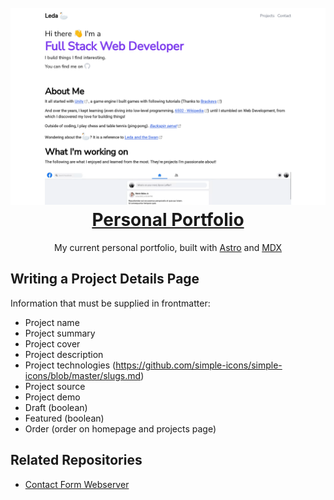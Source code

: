 <h1 align="center">
    <br>
    <img src="preview.png" alt="">
    <a href="https://leda.dev">Personal Portfolio</a>
    <br>
</h1>

<p align="center">My current personal portfolio, built with <a href="https://astro.build" target="_blank" rel="noreferrer noopener" >Astro</a> and <a href="https://mdxjs.com" target="_blank" rel="noreferrer noopener">MDX</a></p>

## Writing a Project Details Page

Information that must be supplied in frontmatter:

- Project name
- Project summary
- Project cover
- Project description
- Project technologies (https://github.com/simple-icons/simple-icons/blob/master/slugs.md)
- Project source
- Project demo
- Draft (boolean)
- Featured (boolean)
- Order (order on homepage and projects page)

## Related Repositories

- [Contact Form Webserver](https://github.com/LedaThemis/contact-form-webserver)
